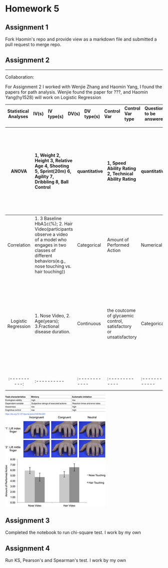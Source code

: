 
# Homework 5

## Assignment 1

Fork Haomin's repo and provide view as a markdown file and submitted a pull request to merge repo.


## Assignment 2

----

Collaboration:

For Assignment 2 I worked with Wenjie Zhang and Haomin Yang, I found the papers for path analysis. 
Wenjie found the paper for ???, and Haomin Yang(hy1528) will work on Logistic Regression







| **Statistical Analyses**	|  **IV(s)**  |  **IV type(s)** |  **DV(s)**  |  **DV type(s)**  |  **Control Var** | **Control Var type**  | **Question to be answered** | **_H0_** | **alpha** | **link to paper**| 
|:----------:|:----------|:------------|:-------------|:-------------|:------------|:------------- |:------------------|:----:|:-------:|:-------|


ANOVA	| 1, Weight 2, Height 3, Relative Age 4, Shooting 5, Sprint(20m) 6, Agility 7, Dribbling 8, Ball Control  | quantitative | 1, Speed Ability Rating 2, Technical Ability Rating| quantitative | N/A | N/A | 	Are the 8 independent variables(factors) listed above significant enough to demonstrate adequate speed ability and technical ability ratings that ultimately indicate player's adult performance level (APL) | Factors not statistically significant to determine APL | 0.05 | [The influence of speed abilities and technical skills in early adolescence on adult success in soccer: A long-term prospective analysis using ANOVA and SEM approaches](https://journals.plos.org/plosone/article?id=10.1371/journal.pone.0182211) |
|:----------:|:----------|:------------|:-------------|:-------------|:------------|:------------- |:------------------|:----:|:-------:|:-------|
Correlation	|1. 3 Baseline HbA1c(%); 2. Hair Video(participants observe a video of a model who engages in two classes of different behaviors(e.g., nose touching vs. hair touching))|Categorical|Amount of Performed Action|Numerical|1. Amount of friends 2. Learning style 3. Regulatory focus|Categorical|Are mimicry and automatic imitation are correlated| Mimicry and automatic imitation are not positively correlated|0.05|[Mimicry and automatic immitation are not correlated] (https://journals.plos.org/plosone/article?id=10.1371/journal.pone.0183784)|
Logistic Regression	|1. Nose Video, 2. Age(years); 3.Fractional disease duration.|Continuous|the coutcome of glycaemic control, satisfactory or unsatisfactory|Categorical|N/A|N/A|What factors could significantly influence the achievement of satisfactory glycaemic| H0: baseline HbA1c(%) & Age (years) & Fractional disease duration could lower thatn or have no effect on the probability of achieving satisfactory glymaemic|0.05|[Mimicry and automatic immitation are not correlated (https://journals.plos.org/ploseone/article/id=10.1371/journal.pone.0182181&type)|
 |:----------:|:----------|:------------|:-------------|:-------------|:------------|:------------- |:------------------|:----:|:-------:|:-------|
  
 
 
![Alt text](Images/journal.pone.0183784.t001.PNG)
![Alt_text](Images/journal.pone.0183784.g001.PNG)
![Alt text](Images/journal.pone.0183784.g002.PNG)



## Assignment 3
Completed the notebook to run chi-square test. I work by my own

## Assignment 4

Run KS, Pearson's and Spearman's test. I work by my own